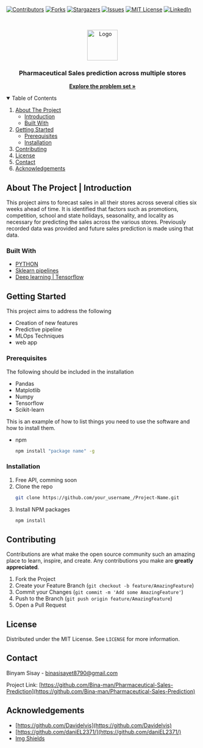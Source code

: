 [![Contributors][contributors-shield]][contributors-url]
[![Forks][forks-shield]][forks-url]
[![Stargazers][stars-shield]][stars-url]
[![Issues][issues-shield]][issues-url]
[![MIT License][license-shield]][license-url]
[![LinkedIn][linkedin-shield]][linkedin-url]



<!-- PROJECT LOGO -->
<br />
<p align="center">
  <a href="https://github.com/othneildrew/Best-README-Template">
    <img src="https://encrypted-tbn0.gstatic.com/images?q=tbn:ANd9GcTqa_dKE1tuDjGTFVyabXM1xeat0o6ket73mQ&usqp=CAU" alt="Logo" width="80" height="80">
  </a>

  <h3 align="center">Pharmaceutical Sales prediction across multiple stores</h3>

  <p align="center">
    <a href="https://docs.google.com/document/d/1XJex15af75wF8ofw2Le5YGkrt7bd3l5Z0p_ItQqt1Kk/edit#heading=h.ixw2djyarsgw"><strong>Explore the problem set »</strong></a>
    <br />
  </p>
</p>



<!-- TABLE OF CONTENTS -->
<details open="open">
  <summary>Table of Contents</summary>
  <ol>
    <li>
      <a href="#built-with">About The Project</a>
      <ul>
        <li><a href="#built-with">Introduction</a></li>
        <li><a href="#built-with">Built With</a></li>
      </ul>
    </li>
    <li>
      <a href="#getting-started">Getting Started</a>
      <ul>
        <li><a href="#prerequisites">Prerequisites</a></li>
        <li><a href="#installation">Installation</a></li>
      </ul>
    </li>
    <li><a href="#contributing">Contributing</a></li>
    <li><a href="#license">License</a></li>
    <li><a href="#contact">Contact</a></li>
    <li><a href="#acknowledgements">Acknowledgements</a></li>
  </ol>
</details>



<!-- ABOUT THE PROJECT -->
## About The Project | Introduction
This project aims to  forecast sales in all their stores across several cities six weeks ahead of time. It is identified that factors such as promotions, competition, school and state holidays, seasonality, and locality as necessary for predicting the sales across the various stores. Previously recorded data was provided and future sales prediction is made using that data. 

### Built With

* [PYTHON](https://python.org/)
* [Sklearn pipelines](https://scikit-learn.org/)
* [Deep learning | Tensorflow](https://www.tensorflow.org/)  



<!-- GETTING STARTED -->
## Getting Started
This project aims to address the following
* Creation of new features
* Predictive pipeline
* MLOps Techniques
* web app

### Prerequisites
The following should be included in the installation
* Pandas
* Matplotlib
* Numpy
* Tensorflow
* Scikit-learn
 
This is an example of how to list things you need to use the software and how to install them.
* npm
  ```sh
  npm install "package name" -g
  ```

### Installation

1. Free API, comming soon
2. Clone the repo
   ```sh
   git clone https://github.com/your_username_/Project-Name.git
   ```
3. Install NPM packages
   ```sh
   npm install
   ```






<!-- CONTRIBUTING -->
## Contributing

Contributions are what make the open source community such an amazing place to learn, inspire, and create. Any contributions you make are **greatly appreciated**.

1. Fork the Project
2. Create your Feature Branch (`git checkout -b feature/AmazingFeature`)
3. Commit your Changes (`git commit -m 'Add some AmazingFeature'`)
4. Push to the Branch (`git push origin feature/AmazingFeature`)
5. Open a Pull Request



<!-- LICENSE -->
## License

Distributed under the MIT License. See `LICENSE` for more information.



<!-- CONTACT -->
## Contact

Binyam Sisay - binasisayet8790@gmail.com

Project Link: [https://github.com/Bina-man/Pharmaceutical-Sales-Prediction](https://github.com/Bina-man/Pharmaceutical-Sales-Prediction)



<!-- ACKNOWLEDGEMENTS -->
## Acknowledgements
*  [https://github.com/Davidelvis](https://github.com/Davidelvis)
*  [https://github.com/daniEL2371/](https://github.com/daniEL2371/)
*  [Img Shields](https://shields.io)





<!-- MARKDOWN LINKS & IMAGES -->
<!-- https://www.markdownguide.org/basic-syntax/#reference-style-links -->
[contributors-shield]: https://img.shields.io/github/contributors/Bina-man/readme.svg?style=for-the-badge
[contributors-url]: https://github.com/Bina-man/readme/graphs/contributors

[forks-shield]: https://img.shields.io/github/forks/Bina-man/readme.svg?style=for-the-badge
[forks-url]: https://github.com/Bina-man/readme/network/members

[stars-shield]: https://img.shields.io/github/stars/Bina-man/readme.svg?style=for-the-badge
[stars-url]: https://github.com/Bina-man/readme/stargazers

[issues-shield]: https://img.shields.io/github/issues/Bina-man/readme.svg?style=for-the-badge
[issues-url]: https://github.com/Bina-man/readme/issues

[license-shield]: https://img.shields.io/github/license/Bina-man/readme.svg?style=for-the-badge
[license-url]: https://github.com/Bina-man/readme/blob/master/LICENSE.txt

[linkedin-shield]: https://img.shields.io/badge/-LinkedIn-black.svg?style=for-the-badge&logo=linkedin&colorB=555
[linkedin-url]: https://linkedin.com/in/bina-man

[product-screenshot]: images/screenshot.png

